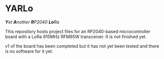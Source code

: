 # YARLo
_**Y**et **A**nother **R**P2040 **Lo**Ra_

This repository hosts project files for an RP2040-based microcontroller board with a LoRa 915MHz RFM95W transceiver. 
It is not finished yet.

v1 of the board has been completed but it has not yet been tested and there is no software for it yet.
